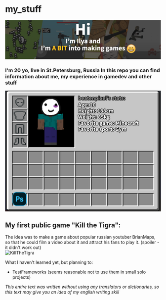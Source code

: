 # my_stuff
![Screenshot](./docs/img/title.png)
### I'm 20 yo, live in St.Petersburg, Russia In this repo you can find information about me, my experience in gamedev and other stuff
![Skills](./docs/img/skills.png)

## My first public game "Kill the Tigra":
The idea was to make a game about popular russian youtuber BrianMaps, so that he could film a video about it and attract his fans to play it. (spoiler - it didn't work out)  
![KillTheTigra](./docs/gif/KillTheTigra.gif)

What I haven't learned yet, but planning to:
- TestFrameworks (seems reasonable not to use them in small solo projects)


_This entire text was written without using any translators or dictionaries, so this text may give you an idea of my english writing skill_
